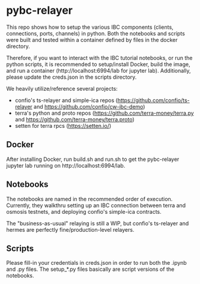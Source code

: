 # pybc-relayer

This repo shows how to setup the various IBC components (clients, connections, ports, channels) in python. Both the notebooks and scripts were built and tested within a container defined by files in the docker directory. 

Therefore, if you want to interact with the IBC tutorial notebooks, or run the python scripts, it is recommended to setup/install Docker, build the image, and run a container (http://localhost:6994/lab for jupyter lab). Additionally, please update the creds.json in the scripts directory.

We heavily utilize/reference several projects:

- confio's ts-relayer and simple-ica repos (https://github.com/confio/ts-relayer and https://github.com/confio/cw-ibc-demo)
- terra's python and proto repos (https://github.com/terra-money/terra.py and https://github.com/terra-money/terra.proto)
- setten for terra rpcs (https://setten.io/)

## Docker

After installing Docker, run build.sh and run.sh to get the pybc-relayer jupyter lab running on http://localhost:6994/lab.

## Notebooks

The notebooks are named in the recommended order of execution. Currently, they walkthru setting up an IBC connection between terra and osmosis testnets, and deploying confio's simple-ica contracts.

The "business-as-usual" relaying is still a WIP, but confio's ts-relayer and hermes are perfectly fine/production-level relayers.

## Scripts

Please fill-in your credentials in creds.json in order to run both the .ipynb and .py files. The setup_*.py files basically are script versions of the notebooks.